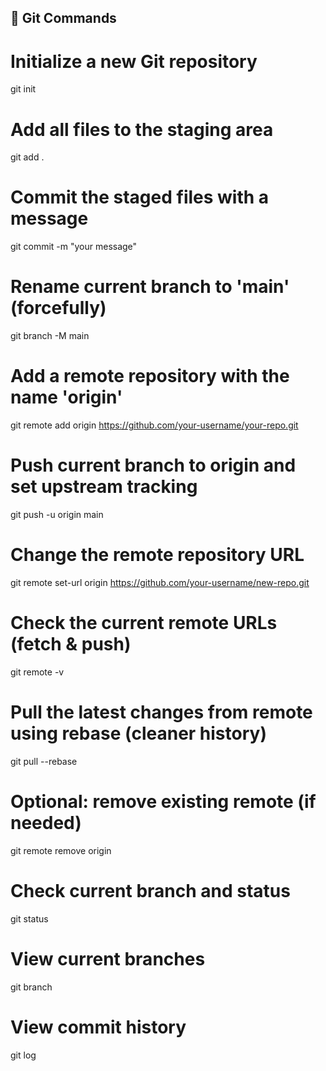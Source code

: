 ## 📘 Git Commands

# Initialize a new Git repository
git init

# Add all files to the staging area
git add .

# Commit the staged files with a message
git commit -m "your message"

# Rename current branch to 'main' (forcefully)
git branch -M main

# Add a remote repository with the name 'origin'
git remote add origin https://github.com/your-username/your-repo.git

# Push current branch to origin and set upstream tracking
git push -u origin main

# Change the remote repository URL
git remote set-url origin https://github.com/your-username/new-repo.git

# Check the current remote URLs (fetch & push)
git remote -v

# Pull the latest changes from remote using rebase (cleaner history)
git pull --rebase

# Optional: remove existing remote (if needed)
git remote remove origin


# Check current branch and status
git status

# View current branches
git branch

# View commit history
git log
